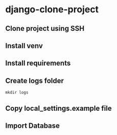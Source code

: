 # django-clone-project
## Clone project using SSH
## Install venv
## Install requirements
## Create logs folder
```
mkdir logs
```
## Copy local_settings.example file
## Import Database

